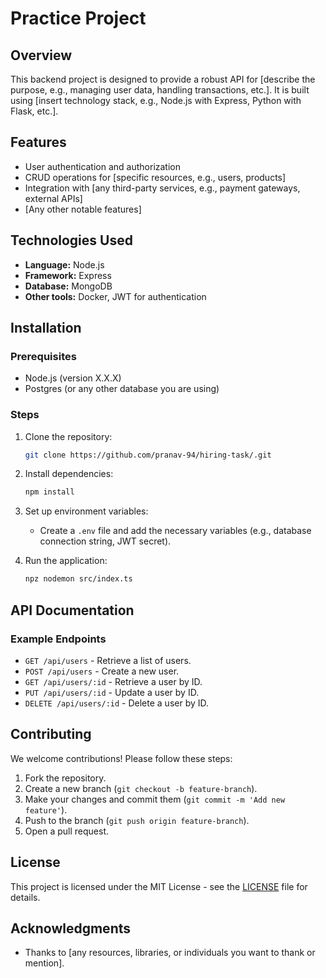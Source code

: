 # Practice Project

## Overview
This backend project is designed to provide a robust API for [describe the purpose, e.g., managing user data, handling transactions, etc.]. It is built using [insert technology stack, e.g., Node.js with Express, Python with Flask, etc.].

## Features
- User authentication and authorization
- CRUD operations for [specific resources, e.g., users, products]
- Integration with [any third-party services, e.g., payment gateways, external APIs]
- [Any other notable features]

## Technologies Used
- **Language:** Node.js
- **Framework:** Express
- **Database:** MongoDB
- **Other tools:** Docker, JWT for authentication

## Installation

### Prerequisites
- Node.js (version X.X.X)
- Postgres (or any other database you are using)

### Steps
1. Clone the repository:
   ```bash
   git clone https://github.com/pranav-94/hiring-task/.git
   
   ```
3. Install dependencies:
   ```bash
   npm install
   ```
4. Set up environment variables:
   - Create a `.env` file and add the necessary variables (e.g., database connection string, JWT secret).

5. Run the application:
   ```bash
   npz nodemon src/index.ts
   ```

## API Documentation
### Example Endpoints
- `GET /api/users` - Retrieve a list of users.
- `POST /api/users` - Create a new user.
- `GET /api/users/:id` - Retrieve a user by ID.
- `PUT /api/users/:id` - Update a user by ID.
- `DELETE /api/users/:id` - Delete a user by ID.


## Contributing
We welcome contributions! Please follow these steps:
1. Fork the repository.
2. Create a new branch (`git checkout -b feature-branch`).
3. Make your changes and commit them (`git commit -m 'Add new feature'`).
4. Push to the branch (`git push origin feature-branch`).
5. Open a pull request.

## License
This project is licensed under the MIT License - see the [LICENSE](LICENSE) file for details.

## Acknowledgments
- Thanks to [any resources, libraries, or individuals you want to thank or mention].

